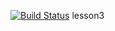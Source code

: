 [![Build Status](http://192.168.10.226:8080/job/lesson3/job/main/badge/icon)](http://192.168.10.226:8080/job/lesson3/job/main/)
lesson3
